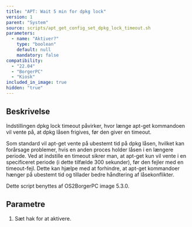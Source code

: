 ```yaml
---
title: "APT: Wait 5 min for dpkg lock"
version: 1
parent: "System"
source: scripts/apt_get_config_set_dpkg_lock_timeout.sh
parameters:
  - name: "Aktiver?"
    type: "boolean"
    default: null
    mandatory: false
compatibility:  
  - "22.04"
  - "BorgerPC"
  - "Kiosk"
included_in_image: true
hidden: "true"
---
```

## Beskrivelse
Indstillingen dpkg lock timeout påvirker, hvor længe apt-get kommandoen vil vente på, at dpkg låsen frigives, før den giver en timeout.

Som standard vil apt-get vente på ubestemt tid på dpkg låsen, hvilket kan forårsage problemer, hvis en anden proces holder låsen i en længere periode. Ved at indstille en timeout sikrer man, at apt-get kun vil vente i en specificeret periode (i dette tilfælde 300 sekunder), før den fejler med en timeout-fejl. Dette kan hjælpe med at forhindre, at apt-get kommandoer hænger på ubestemt tid og tillader bedre håndtering af låsekonflikter.

Dette script benyttes af OS2BorgerPC image 5.3.0.

## Parametre
1. Sæt hak for at aktivere.

